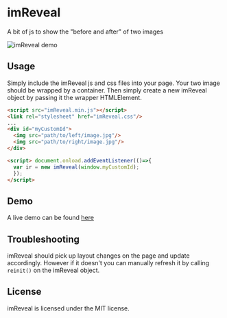 # imReveal
A bit of js to show the "before and after" of two images

![imReveal demo](https://i.iamfabulous.de/i/eq1ln68)


## Usage
Simply include the imReveal js and css files into your page. Your two image should be wrapped by a container. Then simply create a new imReveal object by passing it the wrapper HTMLElement.
```html
<script src="imReveal.min.js"></script>
<link rel="stylesheet" href="imReveal.css"/>
...
<div id="myCustomId">
  <img src="path/to/left/image.jpg"/>
  <img src="path/to/right/image.jpg"/>
</div>

<script> document.onload.addEventListener(()=>{
  var ir = new imReveal(window.myCustomId);
  });
</script>
```
## Demo
A live demo can be found [here](file:///home/oliver/programming-projekte/imReveal/demo.html)


## Troubleshooting
imReveal should pick up layout changes on the page and update accordingly. However if it doesn't you can manually refresh it by calling `reinit()` on the imReveal object.

## License
imReveal is licensed under the MIT license.
